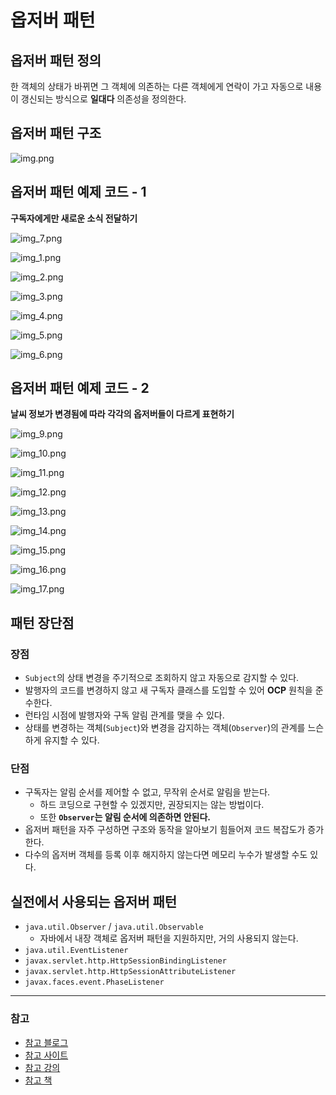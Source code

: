 # 옵저버 패턴

## 옵저버 패턴 정의

한 객체의 상태가 바뀌면 그 객체에 의존하는 다른 객체에게 연락이 가고 자동으로 내용이 갱신되는 방식으로 **일대다** 의존성을 정의한다.

## 옵저버 패턴 구조

![img.png](image/img.png)

## 옵저버 패턴 예제 코드 - 1

**구독자에게만 새로운 소식 전달하기**

![img_7.png](image/img_7.png)

![img_1.png](image/img_1.png)

![img_2.png](image/img_2.png)

![img_3.png](image/img_3.png)

![img_4.png](image/img_4.png)

![img_5.png](image/img_5.png)

![img_6.png](image/img_6.png)

## 옵저버 패턴 예제 코드 - 2

**날씨 정보가 변경됨에 따라 각각의 옵저버들이 다르게 표현하기**

![img_9.png](image/img_9.png)

![img_10.png](image/img_10.png)

![img_11.png](image/img_11.png)

![img_12.png](image/img_12.png)

![img_13.png](image/img_13.png)

![img_14.png](image/img_14.png)

![img_15.png](image/img_15.png)

![img_16.png](image/img_16.png)

![img_17.png](image/img_17.png)

## 패턴 장단점

### 장점

- `Subject`의 상태 변경을 주기적으로 조회하지 않고 자동으로 감지할 수 있다.
- 발행자의 코드를 변경하지 않고 새 구독자 클래스를 도입할 수 있어 **OCP** 원칙을 준수한다.
- 런타임 시점에 발행자와 구독 알림 관계를 맺을 수 있다.
- 상태를 변경하는 객체(`Subject`)와 변경을 감지하는 객체(`Observer`)의 관계를 느슨하게 유지할 수 있다.

### 단점

- 구독자는 알림 순서를 제어할 수 없고, 무작위 순서로 알림을 받는다.
  - 하드 코딩으로 구현할 수 있겠지만, 권장되지는 않는 방법이다.
  - 또한 **`Observer`는 알림 순서에 의존하면 안된다.**
- 옵저버 패턴을 자주 구성하면 구조와 동작을 알아보기 힘들어져 코드 복잡도가 증가한다.
- 다수의 옵저버 객체를 등록 이후 해지하지 않는다면 메모리 누수가 발생할 수도 있다.

## 실전에서 사용되는 옵저버 패턴

- `java.util.Observer` / `java.util.Observable`
  - 자바에서 내장 객체로 옵저버 패턴을 지원하지만, 거의 사용되지 않는다.
- `java.util.EventListener`
- `javax.servlet.http.HttpSessionBindingListener`
- `javax.servlet.http.HttpSessionAttributeListener`
- `javax.faces.event.PhaseListener`

---

### 참고

- [참고 블로그](https://inpa.tistory.com/entry/GOF-%F0%9F%92%A0-%EC%98%B5%EC%A0%80%EB%B2%84Observer-%ED%8C%A8%ED%84%B4-%EC%A0%9C%EB%8C%80%EB%A1%9C-%EB%B0%B0%EC%9B%8C%EB%B3%B4%EC%9E%90)
- [참고 사이트](https://refactoring.guru/ko/design-patterns/observer)
- [참고 강의](https://www.inflearn.com/course/%EA%B0%9D%EC%B2%B4%EC%A7%80%ED%96%A5-%EB%94%94%EC%9E%90%EC%9D%B8-%ED%8C%A8%ED%84%B4-%EC%96%84%EC%BD%94/dashboard)
- [참고 책](https://www.yes24.com/Product/Goods/108192370)